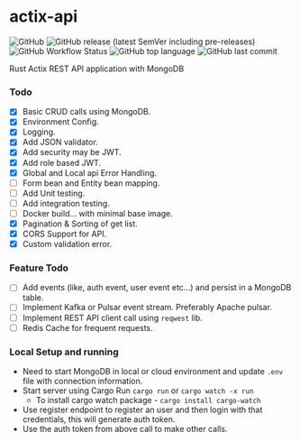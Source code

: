 # actix-api
![GitHub](https://img.shields.io/github/license/b-palaniappan/actix-api)
![GitHub release (latest SemVer including pre-releases)](https://img.shields.io/github/v/release/b-palaniappan/actix-api?include_prereleases)
![GitHub Workflow Status](https://img.shields.io/github/actions/workflow/status/b-palaniappan/actix-api/rust.yml)
![GitHub top language](https://img.shields.io/github/languages/top/b-palaniappan/actix-api)
![GitHub last commit](https://img.shields.io/github/last-commit/b-palaniappan/actix-api)

Rust Actix REST API application with MongoDB

### Todo

- [x] Basic CRUD calls using MongoDB.
- [x] Environment Config.
- [x] Logging.
- [x] Add JSON validator.
- [x] Add security may be JWT.
- [x] Add role based JWT.
- [x] Global and Local api Error Handling.
- [ ] Form bean and Entity bean mapping.
- [ ] Add Unit testing.
- [ ] Add integration testing.
- [ ] Docker build... with minimal base image.
- [x] Pagination & Sorting of get list.
- [x] CORS Support for API.
- [x] Custom validation error. 

### Feature Todo
- [ ] Add events (like, auth event, user event etc...) and persist in a MongoDB table.
- [ ] Implement Kafka or Pulsar event stream. Preferably Apache pulsar.
- [ ] Implement REST API client call using `reqwest` lib.
- [ ] Redis Cache for frequent requests.

### Local Setup and running
- Need to start MongoDB in local or cloud environment and update `.env` file with connection information.
- Start server using Cargo Run `cargo run` or `cargo watch -x run`
  - To install cargo watch package - `cargo install cargo-watch`
- Use register endpoint to register an user and then login with that credentials, this will generate auth token.
- Use the auth token from above call to make other calls.